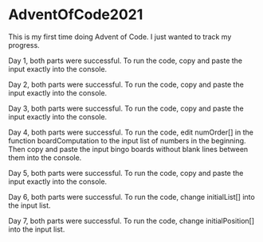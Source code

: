 # AdventOfCode2021
This is my first time doing Advent of Code. I just wanted to track my progress.

Day 1, both parts were successful. To run the code, copy and paste the input exactly into the console.

Day 2, both parts were successful. To run the code, copy and paste the input exactly into the console.

Day 3, both parts were successful. To run the code, copy and paste the input exactly into the console.

Day 4, both parts were successful. To run the code, edit numOrder[] in the function boardComputation to the input list of numbers in the beginning. Then copy and paste the input bingo boards without blank lines between them into the console.

Day 5, both parts were successful. To run the code, copy and paste the input exactly into the console.

Day 6, both parts were successful. To run the code, change initialList[] into the input list.

Day 7, both parts were successful. To run the code, change initialPosition[] into the input list.
